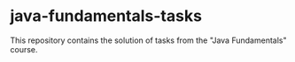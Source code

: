 # java-fundamentals-tasks
This repository contains the solution of tasks from the "Java Fundamentals" course.
